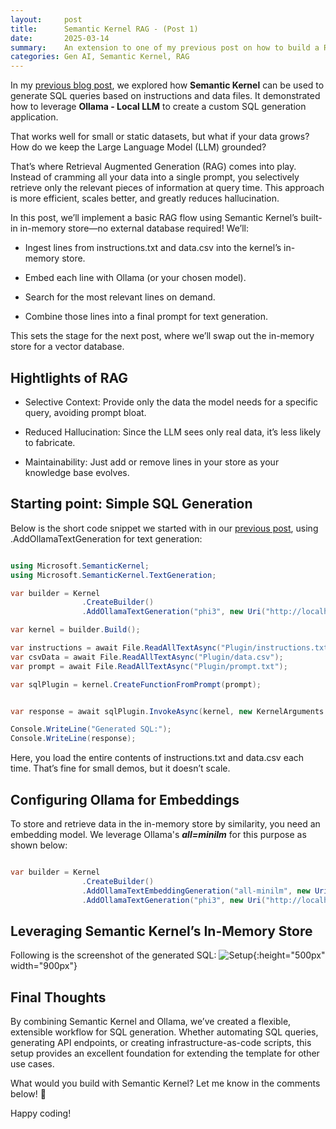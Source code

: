 ```yaml
---
layout:     post
title:      Semantic Kernel RAG - (Post 1)
date:       2025-03-14
summary:    An extension to one of my previous post on how to build a Retrieval Augmented Generation (RAG) Workflow with Semantic Kernel’s In-Memory Store 
categories: Gen AI, Semantic Kernel, RAG
---
```


In my [previous blog post]({{site.url}}/Exploring-Semantic-Kernel), we explored how **Semantic Kernel** can be used to generate SQL queries based on instructions and data files. It demonstrated how to leverage **Ollama - Local LLM** to create a custom SQL generation application.

That works well for small or static datasets, but what if your data grows? How do we keep the Large Language Model (LLM) grounded?

That’s where Retrieval Augmented Generation (RAG) comes into play. Instead of cramming all your data into a single prompt, you selectively retrieve only the relevant pieces of information at query time. This approach is more efficient, scales better, and greatly reduces hallucination.

In this post, we’ll implement a basic RAG flow using Semantic Kernel’s built-in in-memory store—no external database required! We’ll:

 - Ingest lines from instructions.txt and data.csv into the kernel’s in-memory store.

 - Embed each line with Ollama (or your chosen model).

 - Search for the most relevant lines on demand.

 - Combine those lines into a final prompt for text generation.

This sets the stage for the next post, where we’ll swap out the in-memory store for a vector database.


## **Hightlights of RAG**

 - Selective Context: Provide only the data the model needs for a specific query, avoiding prompt bloat.

 - Reduced Hallucination: Since the LLM sees only real data, it’s less likely to fabricate.

 - Maintainability: Just add or remove lines in your store as your knowledge base evolves.


## **Starting point: Simple SQL Generation**

Below is the short code snippet we started with in our [previous post](https://github.com/AdiThakker/SemanticKernel.Plugins/blob/main/SemanticKernel.Plugins/Program.cs), using .AddOllamaTextGeneration for text generation:

```csharp

using Microsoft.SemanticKernel;
using Microsoft.SemanticKernel.TextGeneration;

var builder = Kernel
                .CreateBuilder()
                .AddOllamaTextGeneration("phi3", new Uri("http://localhost:11434"));

var kernel = builder.Build();

var instructions = await File.ReadAllTextAsync("Plugin/instructions.txt");
var csvData = await File.ReadAllTextAsync("Plugin/data.csv");
var prompt = await File.ReadAllTextAsync("Plugin/prompt.txt");

var sqlPlugin = kernel.CreateFunctionFromPrompt(prompt);


var response = await sqlPlugin.InvokeAsync(kernel, new KernelArguments { ["instructions"] = instructions, ["csvData"] = csvData });

Console.WriteLine("Generated SQL:");
Console.WriteLine(response);

```
Here, you load the entire contents of instructions.txt and data.csv each time. That’s fine for small demos, but it doesn’t scale.

## **Configuring Ollama for Embeddings**

To store and retrieve data in the in-memory store by similarity, you need an embedding model. We leverage Ollama's ***all=minilm*** for this purpose as shown below:

```csharp

var builder = Kernel
                .CreateBuilder()
                .AddOllamaTextEmbeddingGeneration("all-minilm", new Uri("http://localhost:11434"))
                .AddOllamaTextGeneration("phi3", new Uri("http://localhost:11434"));

```

## **Leveraging Semantic Kernel’s In-Memory Store**

Following is the screenshot of the generated SQL:
![Setup]({{site.url}}/images/sk-2.png){:height="500px" width="900px"}


## Final Thoughts
By combining Semantic Kernel and Ollama, we’ve created a flexible, extensible workflow for SQL generation. Whether automating SQL queries, generating API endpoints, or creating infrastructure-as-code scripts, this setup provides an excellent foundation for extending the template for other use cases.

What would you build with Semantic Kernel? Let me know in the comments below! 🚀

Happy coding!